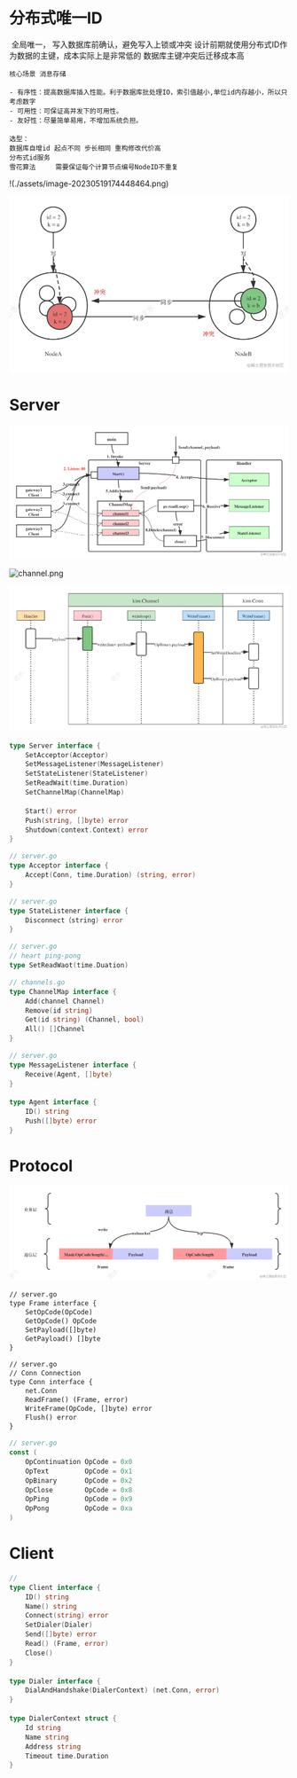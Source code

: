 # 分布式唯一ID 
​    全局唯一， 写入数据库前确认，避免写入上锁或冲突
​    设计前期就使用分布式ID作为数据的主键，成本实际上是非常低的
​    数据库主键冲突后迁移成本高

    核心场景 消息存储
    
    - 有序性：提高数据库插入性能。利于数据库批处理IO，索引值越小,单位id内存越小，所以只考虑数字
    - 可用性：可保证高并发下的可用性。
    - 友好性：尽量简单易用，不增加系统负担。
    
    选型：
    数据库自增id 起点不同 步长相同 重构修改代价高
    分布式id服务
    雪花算法     需要保证每个计算节点编号NodeID不重复

!(./assets/image-20230519174448464.png)

![image-20230519174504301](./assets/image-20230519174504301.png)



# Server

![image-20230519174921580](./assets/image-20230519174921580.png)

![channel.png](https://p9-juejin.byteimg.com/tos-cn-i-k3u1fbpfcp/19590d61c5c245b9939327fd38a59020~tplv-k3u1fbpfcp-zoom-in-crop-mark:3024:0:0:0.awebp)

![image-20230519185523887](./assets/image-20230519185523887.png)

```go
type Server interface {
    SetAcceptor(Acceptor)
    SetMessageListener(MessageListener)
    SetStateListener(StateListener)
    SetReadWait(time.Duration)
    SetChannelMap(ChannelMap)
    
    Start() error
    Push(string, []byte) error
    Shutdown(context.Context) error
}
```

```go
// server.go
type Acceptor interface {
    Accept(Conn, time.Duration) (string, error)
}
```

``` go
// server.go
type StateListener interface {
    Disconnect（string) error
}
```

```go
// server.go
// heart ping-pong
type SetReadWaot(time.Duation)
```

```go
// channels.go
type ChannelMap interface {
    Add(channel Channel)
    Remove(id string)
    Get(id string) (Channel, bool)
    All() []Channel
}
```

```go
// server.go
type MessageListener interface {
    Receive(Agent, []byte)
}

type Agent interface {
    ID() string
    Push([]byte) error
}
```



# Protocol

![image-20230519180113330](./assets/image-20230519180113330.png)

```
// server.go
type Frame interface {
	SetOpCode(OpCode)
	GetOpCode() OpCode
	SetPayload([]byte)
	GetPayload() []byte
}
```

```
// server.go
// Conn Connection
type Conn interface {
	net.Conn
	ReadFrame() (Frame, error)
	WriteFrame(OpCode, []byte) error
	Flush() error
}
```

```go
// server.go
const (
	OpContinuation OpCode = 0x0
	OpText         OpCode = 0x1
	OpBinary       OpCode = 0x2
	OpClose        OpCode = 0x8
	OpPing         OpCode = 0x9
	OpPong         OpCode = 0xa
)
```



# Client

```go
// 
type Client interface {
    ID() string
    Name() string
    Connect(string) error
    SetDialer(Dialer)
    Send([]byte) error
    Read() (Frame, error)
    Close()
}

type Dialer interface {
    DialAndHandshake(DialerContext) (net.Conn, error)
}

type DialerContext struct {
    Id string
    Name string
    Address string
    Timeout time.Duration
}
```

